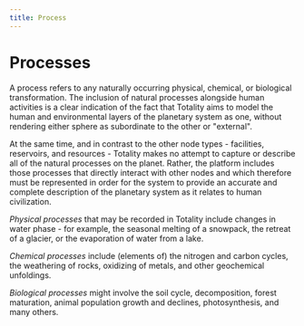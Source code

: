 ```yaml
---
title: Process
---
```


# Processes

A process refers to any naturally occurring physical, chemical, or biological transformation. The inclusion of natural processes alongside human activities is a clear indication of the fact that Totality aims to model the human and environmental layers of the planetary system as one, without rendering either sphere as subordinate to the other or "external".

At the same time, and in contrast to the other node types - facilities, reservoirs, and resources - Totality makes no attempt to capture or describe all of the natural processes on the planet. Rather, the platform includes those processes that directly interact with other nodes and which therefore must be represented in order for the system to provide an accurate and complete description of the planetary system as it relates to human civilization.

*Physical processes* that may be recorded in Totality include changes in water phase - for example, the seasonal melting of a snowpack, the retreat of a glacier, or the evaporation of water from a lake. 

*Chemical processes* include (elements of) the nitrogen and carbon cycles, the weathering of rocks, oxidizing of metals, and other geochemical unfoldings.

*Biological processes* might involve the soil cycle, decomposition, forest maturation, animal population growth and declines, photosynthesis, and many others.